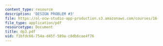 ```yaml
---
content_type: resource
description: 'DESIGN PROBLEM #3'
file: https://ol-ocw-studio-app-production.s3.amazonaws.com/courses/16-20-structural-mechanics-fall-2002/f1bfdc66754ad45f589ac8db6cae4f76_dp3.pdf
file_type: application/pdf
resourcetype: Document
title: dp3.pdf
uid: f1bfdc66-754a-d45f-589a-c8db6cae4f76
---
```

